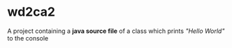 # wd2ca2

A project containing a **java source file** of a class which prints *"Hello World"* to the console
